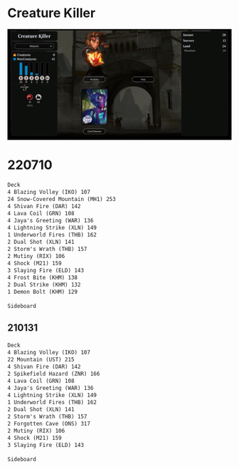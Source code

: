 # Creature Killer

<table style="background-color:black;">
    <tr>
        <td>
            <img src="../Resources/Creature-Killer-details.png" width="1000">
        </td>
    </tr>
</table> 

# 220710
```
Deck
4 Blazing Volley (IKO) 107
24 Snow-Covered Mountain (MH1) 253
4 Shivan Fire (DAR) 142
4 Lava Coil (GRN) 108
4 Jaya's Greeting (WAR) 136
4 Lightning Strike (XLN) 149
1 Underworld Fires (THB) 162
2 Dual Shot (XLN) 141
2 Storm's Wrath (THB) 157
2 Mutiny (RIX) 106
4 Shock (M21) 159
3 Slaying Fire (ELD) 143
4 Frost Bite (KHM) 138
2 Dual Strike (KHM) 132
1 Demon Bolt (KHM) 129

Sideboard
```

## 210131
```
Deck
4 Blazing Volley (IKO) 107
22 Mountain (UST) 215
4 Shivan Fire (DAR) 142
2 Spikefield Hazard (ZNR) 166
4 Lava Coil (GRN) 108
4 Jaya's Greeting (WAR) 136
4 Lightning Strike (XLN) 149
1 Underworld Fires (THB) 162
2 Dual Shot (XLN) 141
2 Storm's Wrath (THB) 157
2 Forgotten Cave (ONS) 317
2 Mutiny (RIX) 106
4 Shock (M21) 159
3 Slaying Fire (ELD) 143

Sideboard
```